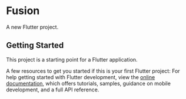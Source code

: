# Fusion

A new Flutter project.

## Getting Started

This project is a starting point for a Flutter application.

A few resources to get you started if this is your first Flutter project:
For help getting started with Flutter development, view the
[online documentation](https://docs.flutter.dev/), which offers tutorials,
samples, guidance on mobile development, and a full API reference.
